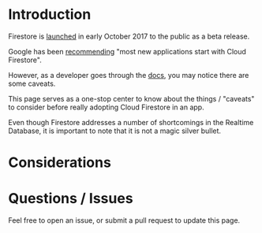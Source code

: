 # Introduction

Firestore is [launched](https://firebase.googleblog.com/2017/10/introducing-cloud-firestore.html) in early October 2017 to the public as a beta release. 

Google has been [recommending](https://firebase.googleblog.com/2017/10/cloud-firestore-for-rtdb-developers.html) "most new applications start with Cloud Firestore". 

However, as a developer goes through the [docs](https://firebase.google.com/docs/firestore/), you may notice there are some caveats.  

This page serves as a one-stop center to know about the things / "caveats" to consider before really adopting Cloud Firestore in an app. 

Even though Firestore addresses a number of shortcomings in the Realtime Database, it is important to note that it is not a magic silver bullet. 

# Considerations

# Questions / Issues

Feel free to open an issue, or submit a pull request to update this page. 
